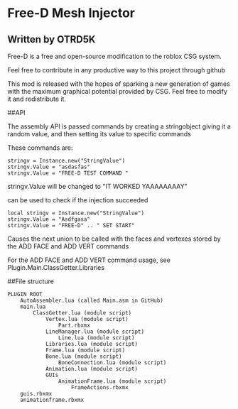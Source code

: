 # Free-D Mesh Injector

## Written by OTRD5K

Free-D is a free and open-source modification to the roblox CSG system.

Feel free to contribute in any productive way to this project through github

This mod is released with the hopes of sparking a new generation of games with the maximum graphical potential provided by CSG. Feel free to modify it and redistribute it. 

##API

The assembly API is passed commands by creating a stringobject giving it a random value, and then setting its value to specific commands

These commands are:


```
stringv = Instance.new("StringValue")
stringv.Value = "asdasfas"
stringv.Value = "FREE-D TEST COMMAND "
```

stringv.Value will be changed to "IT WORKED YAAAAAAAAY"

can be used to check if the injection succeeded

```
local stringv = Instance.new("StringValue")
stringv.Value = "Asdfgasa"
stringv.Value = "FREE-D" .. " SET START"
```

Causes the next union to be called with the faces and vertexes stored by the ADD FACE and ADD VERT commands

For the ADD FACE and ADD VERT command usage, see Plugin.Main.ClassGetter.Libraries

##File structure

```
PLUGIN ROOT
	AutoAssembler.lua (called Main.asm in GitHub)
	main.lua
		ClassGetter.lua (module script)
			Vertex.lua (module script)
				Part.rbxmx
			LineManager.lua (module script)
				Line.lua (module script)
			Libraries.lua (module script)
			Frame.lua (module script)
			Bone.lua (module script)
				BoneConnection.lua (module script)
			Animation.lua (module script)
			GUIs
				AnimationFrame.lua (module script)
					FrameActions.rbxmx
	guis.rbxmx
	animationframe.rbxmx
```
